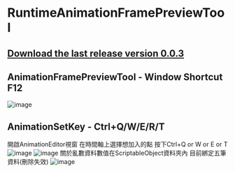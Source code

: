 # RuntimeAnimationFramePreviewTool 
## [Download the last release version 0.0.3](https://github.com/L1247/rStarArtTools/releases/download/0.0.3/rStarTools.unitypackage)
## AnimationFramePreviewTool - Window Shortcut F12
![image](https://github.com/L1247/rStarArtTools/blob/master/Screenshots/AnimationFramePreviewTool.gif?raw=true)

## AnimationSetKey - Ctrl+Q/W/E/R/T 
開啟AnimationEditor視窗
在時間軸上選擇想加入的點 按下Ctrl+Q or W or E or T
![image](https://github.com/L1247/rStarArtTools/blob/0.0.3/Screenshots/SetKeyShortcuts.png?raw=true)
![image](https://github.com/L1247/rStarArtTools/blob/0.0.3/Screenshots/SetKey.gif?raw=true)
關於亂數資料數值在ScriptableObject資料夾內
目前綁定五筆資料(刪除失效)
![image](https://user-images.githubusercontent.com/12491092/110242476-551ecf00-7f91-11eb-9b7b-68c1f57b82a2.png)

